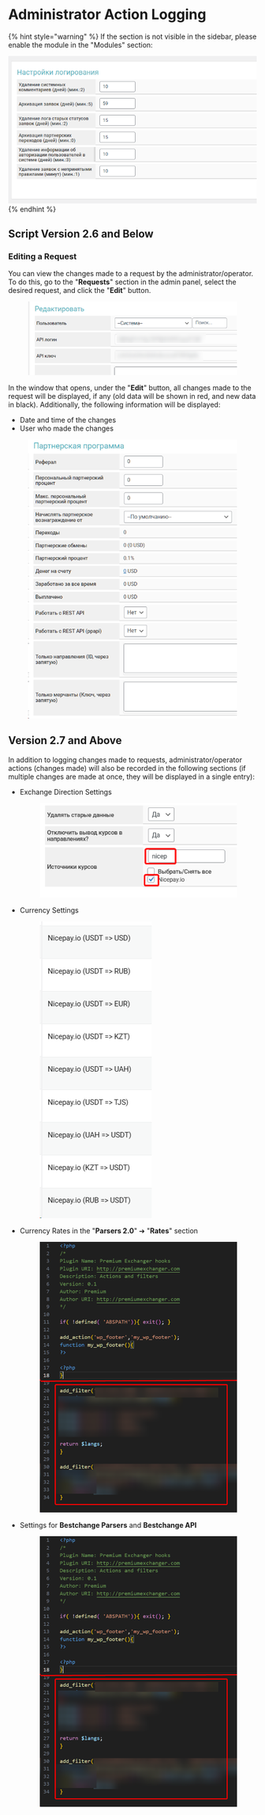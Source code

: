 # Administrator Action Logging

{% hint style="warning" %}
If the section is not visible in the sidebar, please enable the module in the "Modules" section:

![](<../../../.gitbook/assets/image (1129).png>)
{% endhint %}

## Script Version 2.6 and Below

### Editing a Request

You can view the changes made to a request by the administrator/operator. To do this, go to the "**Requests**" section in the admin panel, select the desired request, and click the "**Edit**" button.

<figure><img src="../../../.gitbook/assets/image (976).png" alt=""><figcaption></figcaption></figure>

In the window that opens, under the "**Edit**" button, all changes made to the request will be displayed, if any (old data will be shown in red, and new data in black). Additionally, the following information will be displayed:
- Date and time of the changes
- User who made the changes

<figure><img src="../../../.gitbook/assets/image (2115).png" alt=""><figcaption></figcaption></figure>

## Version 2.7 and Above

In addition to logging changes made to requests, administrator/operator actions (changes made) will also be recorded in the following sections (if multiple changes are made at once, they will be displayed in a single entry):

*   Exchange Direction Settings

    <figure><img src="../../../.gitbook/assets/image (82).png" alt=""><figcaption></figcaption></figure>
*   Currency Settings

    <figure><img src="../../../.gitbook/assets/image (83).png" alt=""><figcaption></figcaption></figure>
*   Currency Rates in the "**Parsers 2.0**" ➔ "**Rates**" section

    <figure><img src="../../../.gitbook/assets/image (80).png" alt="" width="563"><figcaption></figcaption></figure>
*   Settings for **Bestchange Parsers** and **Bestchange API**

    <figure><img src="../../../.gitbook/assets/image (81).png" alt="" width="563"><figcaption></figcaption></figure>